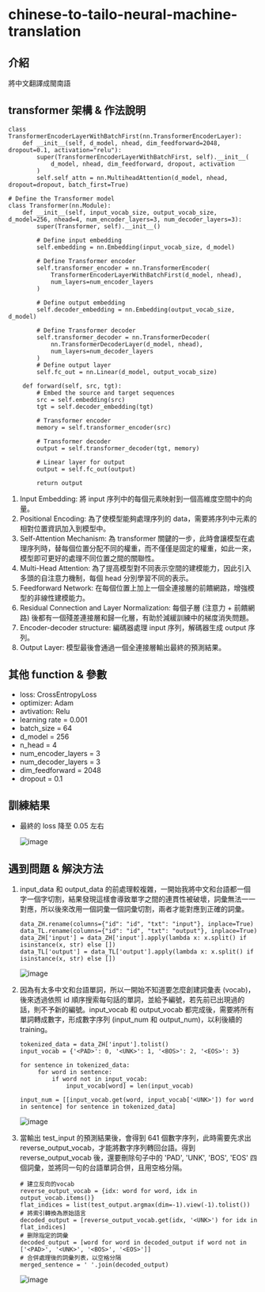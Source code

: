 # chinese-to-tailo-neural-machine-translation

## 介紹
將中文翻譯成閩南語
## transformer 架構 & 作法說明
```
class TransformerEncoderLayerWithBatchFirst(nn.TransformerEncoderLayer):
    def __init__(self, d_model, nhead, dim_feedforward=2048, dropout=0.1, activation="relu"):
        super(TransformerEncoderLayerWithBatchFirst, self).__init__(
            d_model, nhead, dim_feedforward, dropout, activation
        )
        self.self_attn = nn.MultiheadAttention(d_model, nhead, dropout=dropout, batch_first=True)

# Define the Transformer model
class Transformer(nn.Module):
    def __init__(self, input_vocab_size, output_vocab_size, d_model=256, nhead=4, num_encoder_layers=3, num_decoder_layers=3):
        super(Transformer, self).__init__()

        # Define input embedding
        self.embedding = nn.Embedding(input_vocab_size, d_model)

        # Define Transformer encoder
        self.transformer_encoder = nn.TransformerEncoder(
            TransformerEncoderLayerWithBatchFirst(d_model, nhead),
            num_layers=num_encoder_layers
        )

        # Define output embedding
        self.decoder_embedding = nn.Embedding(output_vocab_size, d_model)

        # Define Transformer decoder
        self.transformer_decoder = nn.TransformerDecoder(
            nn.TransformerDecoderLayer(d_model, nhead),
            num_layers=num_decoder_layers
        )
        # Define output layer
        self.fc_out = nn.Linear(d_model, output_vocab_size)

    def forward(self, src, tgt):
        # Embed the source and target sequences
        src = self.embedding(src)
        tgt = self.decoder_embedding(tgt)

        # Transformer encoder
        memory = self.transformer_encoder(src)

        # Transformer decoder
        output = self.transformer_decoder(tgt, memory)

        # Linear layer for output
        output = self.fc_out(output)

        return output
```

1. Input Embedding: 將 input 序列中的每個元素映射到一個高維度空間中的向量。
2. Positional Encoding: 為了使模型能夠處理序列的 data，需要將序列中元素的相對位置資訊加入到模型中。
3. Self-Attention Mechanism: 為 transformer 關鍵的一步，此時會讓模型在處理序列時，替每個位置分配不同的權重，而不僅僅是固定的權重，如此一來，模型即可更好的處理不同位置之間的關聯性。
4. Multi-Head Attention: 為了提高模型對不同表示空間的建模能力，因此引入多頭的自注意力機制，每個 head 分別學習不同的表示。
5. Feedforward Network: 在每個位置上加上一個全連接層的前饋網路，增強模型的非線性建模能力。
6. Residual Connection and Layer Normalization: 每個子層 (注意力 + 前饋網路) 後都有一個殘差連接層和歸一化層，有助於減緩訓練中的梯度消失問題。
7. Encoder-decoder structure: 編碼器處理 input 序列，解碼器生成 output 序列。
8. Output Layer: 模型最後會通過一個全連接層輸出最終的預測結果。

## 其他 function & 參數
  - loss: CrossEntropyLoss
  - optimizer: Adam
  - avtivation: Relu
  - learning rate = 0.001
  - batch_size = 64
  - d_model = 256
  - n_head = 4
  - num_encoder_layers = 3
  - num_decoder_layers = 3
  - dim_feedforward = 2048
  - dropout = 0.1

## 訓練結果
  - 最終的 loss 降至 0.05 左右
  
    ![image](https://github.com/Kuo-chia-yuan/chinese-to-tailo-neural-machine-translation/assets/56677419/d8a9a60a-d417-4817-84b4-896265455762)

## 遇到問題 & 解決方法
  1. input_data 和 output_data 的前處理較複雜，一開始我將中文和台語都一個字一個字切割，結果發現這樣會導致單字之間的連貫性被破壞，詞彙無法一一對應，所以後來改用一個詞彙一個詞彙切割，兩者才能對應到正確的詞彙。
     ```
     data_ZH.rename(columns={"id": "id", "txt": "input"}, inplace=True)
     data_TL.rename(columns={"id": "id", "txt": "output"}, inplace=True)
     data_ZH['input'] = data_ZH['input'].apply(lambda x: x.split() if isinstance(x, str) else [])
     data_TL['output'] = data_TL['output'].apply(lambda x: x.split() if isinstance(x, str) else [])
     ```
     ![image](https://github.com/Kuo-chia-yuan/chinese-to-tailo-neural-machine-translation/assets/56677419/ebd89c5a-83db-40a5-8480-faa861e3b991)

  2. 因為有太多中文和台語單詞，所以一開始不知道要怎麼創建詞彙表 (vocab)，後來透過依照 id 順序搜索每句話的單詞，並給予編號，若先前已出現過的話，則不予新的編號。input_vocab 和 output_vocab 都完成後，需要將所有單詞轉成數字，形成數字序列 (input_num 和 output_num)，以利後續的 training。
     ```
     tokenized_data = data_ZH['input'].tolist()
     input_vocab = {'<PAD>': 0, '<UNK>': 1, '<BOS>': 2, '<EOS>': 3}
      
     for sentence in tokenized_data:
          for word in sentence:
              if word not in input_vocab:
                  input_vocab[word] = len(input_vocab)
      
     input_num = [[input_vocab.get(word, input_vocab['<UNK>']) for word in sentence] for sentence in tokenized_data]
     ```
     ![image](https://github.com/Kuo-chia-yuan/chinese-to-tailo-neural-machine-translation/assets/56677419/3072a5b7-3187-4ccf-9dc3-34b617e94164)

  3. 當輸出 test_input 的預測結果後，會得到 641 個數字序列，此時需要先求出 reverse_output_vocab，才能將數字序列轉回台語。得到 reverse_output_vocab 後，還要刪除句子中的 'PAD', 'UNK', 'BOS', 'EOS' 四個詞彙，並將同一句的台語單詞合併，且用空格分隔。
     ```
     # 建立反向的vocab
     reverse_output_vocab = {idx: word for word, idx in output_vocab.items()}
     flat_indices = list(test_output.argmax(dim=-1).view(-1).tolist())
     # 將索引轉換為原始語言
     decoded_output = [reverse_output_vocab.get(idx, '<UNK>') for idx in flat_indices]
     # 删除指定的詞彙
     decoded_output = [word for word in decoded_output if word not in ['<PAD>', '<UNK>', '<BOS>', '<EOS>']]
     # 合併處理後的詞彙列表，以空格分隔
     merged_sentence = ' '.join(decoded_output)
     ```
     ![image](https://github.com/Kuo-chia-yuan/chinese-to-tailo-neural-machine-translation/assets/56677419/16db2620-b063-4e21-84ed-200ea84058f9)
